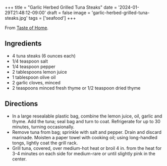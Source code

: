 +++
title = "Garlic Herbed Grilled Tuna Steaks"
date = '2024-01-29T21:48:12-09:00'
draft = false
image = 'garlic-herbed-grilled-tuna-steaks.jpg'
tags = ['seafood']
+++

From [Taste of Home](https://www.tasteofhome.com/recipes/garlic-herbed-grilled-tuna-steaks/).

## Ingredients
* 4 tuna steaks (6 ounces each)
* 1/4 teaspoon salt
* 1/4 teaspoon pepper
* 2 tablespoons lemon juice
* 1 tablespoon olive oil
* 2 garlic cloves, minced
* 2 teaspoons minced fresh thyme or 1/2 teaspoon dried thyme

## Directions
* In a large resealable plastic bag, combine the lemon juice, oil, garlic and thyme. Add the tuna; seal bag and turn to coat. Refrigerate for up to 30 minutes, turning occasionally.
* Remove tuna from bag; sprinkle with salt and pepper. Drain and discard marinade. Moisten a paper towel with cooking oil; using long-handled tongs, lightly coat the grill rack.
* Grill tuna, covered, over medium-hot heat or broil 4 in. from the heat for 3-4 minutes on each side for medium-rare or until slightly pink in the center.
